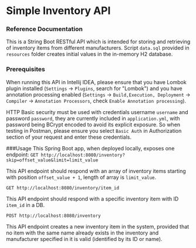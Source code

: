 # Simple Inventory API

### Reference Documentation
This is a String Boot RESTful API which is intended for storing and retrieving
of inventory items from different manufacturers.
Script ```data.sql``` provided in ```resources``` folder creates initial values in the 
in-memory H2 database.

### Prerequisites
When running this API in Intellij IDEA, please ensure that you have Lombok plugin
installed (```Settings``` -> ```Plugins```, search for "Lombok") and you have annotation
processing enabled (```Settings``` -> ```Build,Execution, Deployment``` -> ```Compiler``` ->
```Annotation Processors```, check ```Enable Annotation processing```).

HTTP Basic security must be used with credentials username ```username``` and password 
```password```, they are currently included in ```application.yml```, with password being BCrypt 
encoded to avoid its explicit exposure. So when testing in Postman, please ensure you select
```Basic Auth``` in Authorization section of your request and enter these credentials. 

###Usage
This Spring Boot app, when deployed locally, exposes one endpoint:
```GET http://localhost:8080/inventory?skip=offset_value&limit=limit_value```

This API endpoint should respond with an array of inventory items starting
with position ```offset_value + 1```, length of array is ```limit_value```.

```GET http://localhost:8080/inventory/item_id```

This API endpoint should respond with a specific inventory item with ID ```item_id``` in a DB.

```POST http://localhost:8080/inventory```

This API endpoint creates a new inventory item in the system, provided that no item with the same name
already exists in the inventory and manufacturer specified in it is valid (identified by its ID or name).

